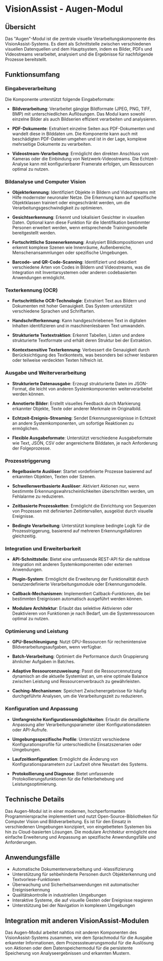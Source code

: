 # VisionAssist - Augen-Modul

## Übersicht

Das "Augen"-Modul ist die zentrale visuelle Verarbeitungskomponente des VisionAssist-Systems. Es dient als Schnittstelle zwischen verschiedenen visuellen Datenquellen und dem Hauptsystem, indem es Bilder, PDFs und Videostreams verarbeitet, analysiert und die Ergebnisse für nachfolgende Prozesse bereitstellt.

## Funktionsumfang

### Eingabeverarbeitung

Die Komponente unterstützt folgende Eingabeformate:

- **Bildverarbeitung**: Verarbeitet gängige Bildformate (JPEG, PNG, TIFF, BMP) mit unterschiedlichen Auflösungen. Das Modul kann sowohl einzelne Bilder als auch Bildserien effizient verarbeiten und analysieren.

- **PDF-Dokumente**: Extrahiert einzelne Seiten aus PDF-Dokumenten und wandelt diese in Bilddaten um. Die Komponente kann auch mit beschädigten PDF-Dateien umgehen und ist in der Lage, komplexe mehrseitige Dokumente zu verarbeiten.

- **Videostream-Verarbeitung**: Ermöglicht den direkten Anschluss von Kameras oder die Einbindung von Netzwerk-Videostreams. Die Echtzeit-Analyse kann mit konfigurierbarer Framerate erfolgen, um Ressourcen optimal zu nutzen.

### Bildanalyse und Computer Vision

- **Objekterkennung**: Identifiziert Objekte in Bildern und Videostreams mit Hilfe modernster neuronaler Netze. Die Erkennung kann auf spezifische Objektklassen trainiert oder eingeschränkt werden, um die Verarbeitungsgeschwindigkeit zu optimieren.

- **Gesichtserkennung**: Erkennt und lokalisiert Gesichter in visuellen Daten. Optional kann diese Funktion für die Identifikation bestimmter Personen erweitert werden, wenn entsprechende Trainingsmodelle bereitgestellt werden.

- **Fortschrittliche Szenenerkennung**: Analysiert Bildkompositionen und erkennt komplexe Szenen wie Innenräume, Außenbereiche, Menschenansammlungen oder spezifische Umgebungen.

- **Barcode- und QR-Code-Scanning**: Identifiziert und dekodiert verschiedene Arten von Codes in Bildern und Videostreams, was die Integration mit Inventarsystemen oder anderen codebasierten Anwendungen ermöglicht.

### Texterkennung (OCR)

- **Fortschrittliche OCR-Technologie**: Extrahiert Text aus Bildern und Dokumenten mit hoher Genauigkeit. Das System unterstützt verschiedene Sprachen und Schriftarten.

- **Handschrifterkennung**: Kann handgeschriebenen Text in digitalen Inhalten identifizieren und in maschinenlesbaren Text umwandeln.

- **Strukturierte Textextraktion**: Erkennt Tabellen, Listen und andere strukturierte Textformate und erhält deren Struktur bei der Extraktion.

- **Kontextsensitive Texterkennung**: Verbessert die Genauigkeit durch Berücksichtigung des Textkontexts, was besonders bei schwer lesbaren oder teilweise verdeckten Texten hilfreich ist.

### Ausgabe und Weiterverarbeitung

- **Strukturierte Datenausgabe**: Erzeugt strukturierte Daten im JSON-Format, die leicht von anderen Systemkomponenten weiterverarbeitet werden können.

- **Annotierte Bilder**: Erstellt visuelles Feedback durch Markierung erkannter Objekte, Texte oder anderer Merkmale im Originalbild.

- **Echtzeit-Ereignis-Streaming**: Sendet Erkennungsereignisse in Echtzeit an andere Systemkomponenten, um sofortige Reaktionen zu ermöglichen.

- **Flexible Ausgabeformate**: Unterstützt verschiedene Ausgabeformate wie Text, JSON, CSV oder angereicherte Bilddaten, je nach Anforderung der Folgeprozesse.

### Prozesstriggerung

- **Regelbasierte Auslöser**: Startet vordefinierte Prozesse basierend auf erkannten Objekten, Texten oder Szenen.

- **Schwellenwertbasierte Auslöser**: Aktiviert Aktionen nur, wenn bestimmte Erkennungswahrscheinlichkeiten überschritten werden, um Fehlalarme zu reduzieren.

- **Zeitbasierte Prozessketten**: Ermöglicht die Einrichtung von Sequenzen von Prozessen mit definierten Zeitintervallen, ausgelöst durch visuelle Ereignisse.

- **Bedingte Verarbeitung**: Unterstützt komplexe bedingte Logik für die Prozesstriggerung, basierend auf mehreren Erkennungsfaktoren gleichzeitig.

### Integration und Erweiterbarkeit

- **API-Schnittstelle**: Bietet eine umfassende REST-API für die nahtlose Integration mit anderen Systemkomponenten oder externen Anwendungen.

- **Plugin-System**: Ermöglicht die Erweiterung der Funktionalität durch benutzerdefinierte Verarbeitungsmodule oder Erkennungsmodelle.

- **Callback-Mechanismen**: Implementiert Callback-Funktionen, die bei bestimmten Ereignissen automatisch ausgeführt werden können.

- **Modulare Architektur**: Erlaubt das selektive Aktivieren oder Deaktivieren von Funktionen je nach Bedarf, um die Systemressourcen optimal zu nutzen.

### Optimierung und Leistung

- **GPU-Beschleunigung**: Nutzt GPU-Ressourcen für rechenintensive Bildverarbeitungsaufgaben, wenn verfügbar.

- **Batch-Verarbeitung**: Optimiert die Performance durch Gruppierung ähnlicher Aufgaben in Batches.

- **Adaptive Ressourcenzuweisung**: Passt die Ressourcennutzung dynamisch an die aktuelle Systemlast an, um eine optimale Balance zwischen Leistung und Ressourcenverbrauch zu gewährleisten.

- **Caching-Mechanismen**: Speichert Zwischenergebnisse für häufig durchgeführte Analysen, um die Verarbeitungszeit zu reduzieren.

### Konfiguration und Anpassung

- **Umfangreiche Konfigurationsmöglichkeiten**: Erlaubt die detaillierte Anpassung aller Verarbeitungsparameter über Konfigurationsdateien oder API-Aufrufe.

- **Umgebungsspezifische Profile**: Unterstützt verschiedene Konfigurationsprofile für unterschiedliche Einsatzszenarien oder Umgebungen.

- **Laufzeitkonfiguration**: Ermöglicht die Änderung von Konfigurationsparametern zur Laufzeit ohne Neustart des Systems.

- **Protokollierung und Diagnose**: Bietet umfassende Protokollierungsfunktionen für die Fehlerbehebung und Leistungsoptimierung.

## Technische Details

Das Augen-Modul ist in einer modernen, hochperformanten Programmiersprache implementiert und nutzt Open-Source-Bibliotheken für Computer Vision und Bildverarbeitung. Es ist für den Einsatz in verschiedenen Umgebungen konzipiert, von eingebetteten Systemen bis hin zu Cloud-basierten Lösungen. Die modulare Architektur ermöglicht eine einfache Erweiterung und Anpassung an spezifische Anwendungsfälle und Anforderungen.

## Anwendungsfälle

- Automatische Dokumentenverarbeitung und -klassifizierung
- Unterstützung für sehbehinderte Personen durch Objekterkennung und Textvorlese-Funktionen
- Überwachung und Sicherheitsanwendungen mit automatischer Ereigniserkennung
- Qualitätskontrolle in industriellen Umgebungen
- Interaktive Systeme, die auf visuelle Gesten oder Ereignisse reagieren
- Unterstützung bei der Navigation in komplexen Umgebungen

## Integration mit anderen VisionAssist-Modulen

Das Augen-Modul arbeitet nahtlos mit anderen Komponenten des VisionAssist-Systems zusammen, wie dem Sprachmodul für die Ausgabe erkannter Informationen, dem Prozesssteuerungsmodul für die Auslösung von Aktionen oder dem Datenspeichermodul für die persistente Speicherung von Analyseergebnissen und erkannten Mustern.